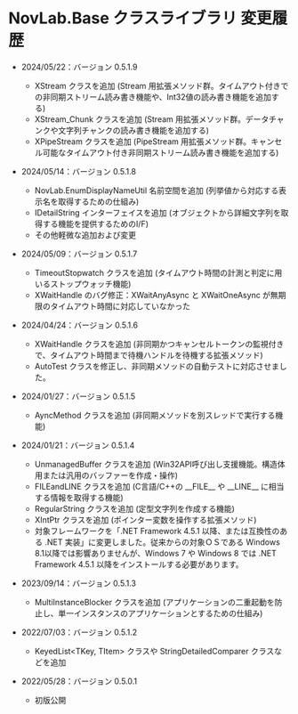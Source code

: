 ﻿# NovLab.Base クラスライブラリ 変更履歴

- 2024/05/22：バージョン 0.5.1.9
  - XStream クラスを追加 (Stream 用拡張メソッド群。タイムアウト付きでの非同期ストリーム読み書き機能や、Int32値の読み書き機能を追加する)
  - XStream_Chunk クラスを追加 (Stream 用拡張メソッド群。データチャンクや文字列チャンクの読み書き機能を追加する)
  - XPipeStream クラスを追加 (PipeStream 用拡張メソッド群。キャンセル可能なタイムアウト付き非同期ストリーム読み書き機能を追加する)

- 2024/05/14：バージョン 0.5.1.8
  - NovLab.EnumDisplayNameUtil 名前空間を追加 (列挙値から対応する表示名を取得するための仕組み)
  - IDetailString インターフェイスを追加 (オブジェクトから詳細文字列を取得する機能を提供するためのI/F)
  - その他軽微な追加および変更

- 2024/05/09：バージョン 0.5.1.7
  - TimeoutStopwatch クラスを追加 (タイムアウト時間の計測と判定に用いるストップウォッチ機能)
  - XWaitHandle のバグ修正：XWaitAnyAsync と XWaitOneAsync が無期限のタイムアウト時間に対応していなかった

- 2024/04/24：バージョン 0.5.1.6
  - XWaitHandle クラスを追加 (非同期かつキャンセルトークンの監視付きで、タイムアウト時間まで待機ハンドルを待機する拡張メソッド)
  - AutoTest クラスを修正し、非同期メソッドの自動テストに対応させました。

- 2024/01/27：バージョン 0.5.1.5
  - AyncMethod クラスを追加 (非同期メソッドを別スレッドで実行する機能)

- 2024/01/21：バージョン 0.5.1.4
  - UnmanagedBuffer クラスを追加 (Win32API呼び出し支援機能。構造体用または汎用のバッファーを作成・操作)
  - FILEandLINE クラスを追加 (C言語/C++の \_\_FILE\_\_ や \_\_LINE\_\_ に相当する情報を取得する機能)
  - RegularString クラスを追加 (定型文字列を作成する機能)
  - XIntPtr クラスを追加 (ポインター変数を操作する拡張メソッド)
  - 対象フレームワークを「.NET Framework 4.5.1 以降、または互換性のある .NET 実装」に変更しました。従来からの対象ＯＳである Windows 8.1以降では影響ありませんが、Windows 7 や Windows 8 では .NET Framework 4.5.1 以降をインストールする必要があります。

- 2023/09/14：バージョン 0.5.1.3
  - MultiInstanceBlocker クラスを追加 (アプリケーションの二重起動を防止し、単一インスタンスのアプリケーションとするための仕組み)

- 2022/07/03：バージョン 0.5.1.2
  - KeyedList<TKey, TItem> クラスや StringDetailedComparer クラスなどを追加

- 2022/05/28：バージョン 0.5.0.1
  - 初版公開
